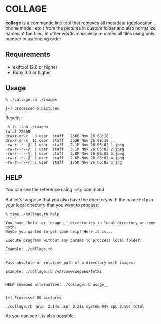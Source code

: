 # COLLAGE


**collage** is a commande line tool that removes all metadata (geolocation, phone model, etc.) from the pictures in custom folder and also
normalize names of the files, in other words massivelly renames all files using only number in ascending order

## Requirements

* exiftool 12.6 or higher
* Ruby 3.0 or higher

## Usage 

```
% ./collage.rb ./images 

[+] processed 5 pictures
```

Results:

```
 % ls -lah ./images
total 22008
drwxr-xr-x   8 user  staff   256B Nov 26 08:18 .
drwxr-xr-x  11 user  staff   352B Nov 26 08:18 ..
-rw-r--r--@  1 user  staff   2.1M Nov 26 06:02 1.jpeg
-rw-r--r--@  1 user  staff   3.1M Nov 26 06:02 2.jpeg
-rw-r--r--@  1 user  staff   2.8M Nov 26 06:02 3.jpeg
-rw-r--r--@  1 user  staff   2.6M Nov 26 06:02 4.jpeg
-rw-r--r--@  1 user  staff   175K Nov 26 06:02 5.jpg
```

## HELP

You can see the reference using ``help`` command

But let's suppose that you also have the directory with the name ``help`` in your local directory that you want to process:

```
% time ./collage.rb help                                   

You have 'help' or 'usage__' directories in local directory or even both.
Maybe you wanted to get some help? Here it is...

Execute programm without any params to proccess local folder:

Example: ./collage.rb


Pass absolute or relative path of a directory with images:

Example: ./collage.rb /var/www/щерево/fotki


HELP command alternative: ./collage.rb usage__


[+] Processed 20 pictures

./collage.rb help  2.14s user 0.21s system 94% cpu 2.507 total

```

As you can see it is also possible.
